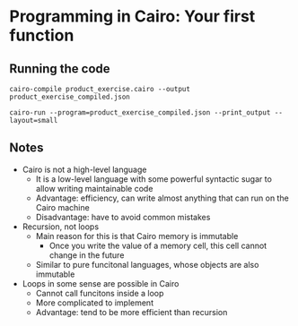 # Programming in Cairo: Your first function

## Running the code

```
cairo-compile product_exercise.cairo --output product_exercise_compiled.json

cairo-run --program=product_exercise_compiled.json --print_output --layout=small
```

## Notes

+ Cairo is not a high-level language
    + It is a low-level language with some powerful syntactic sugar to allow writing maintainable code
    + Advantage: efficiency, can write almost anything that can run on the Cairo machine
    + Disadvantage: have to avoid common mistakes
+ Recursion, not loops
    + Main reason for this is that Cairo memory is immutable
        + Once you write the value of a memory cell, this cell cannot change in the future
    + Similar to pure funcitonal languages, whose objects are also immutable
+ Loops in some sense are possible in Cairo
    + Cannot call funcitons inside a loop
    + More complicated to implement
    + Advantage: tend to be more efficient than recursion